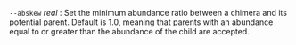 `--abskew` *real*
: Set the minimum abundance ratio between a chimera and its potential
  parent. Default is 1.0, meaning that parents with an abundance equal
  to or greater than the abundance of the child are accepted.
